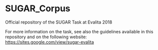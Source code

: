 # SUGAR_Corpus
Official repository of the SUGAR Task at Evalita 2018

For more information on the task, see also the guidelines available in this repository and on the following website: https://sites.google.com/view/sugar-evalita
